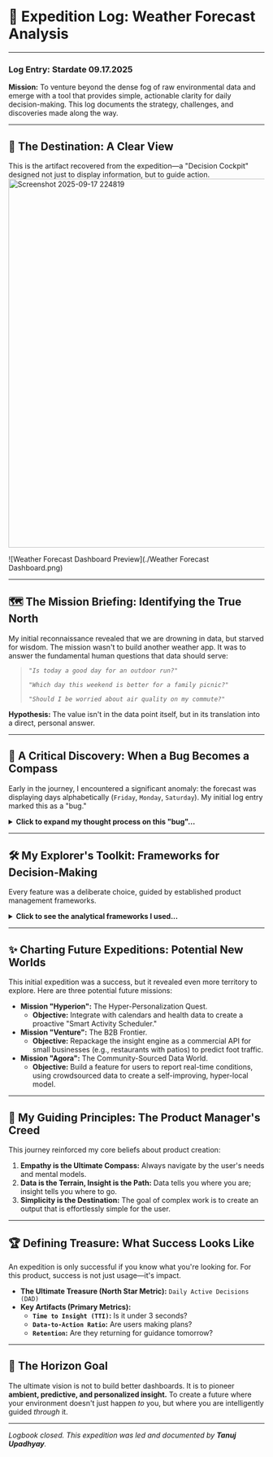 # 🧭 Expedition Log: Weather Forecast Analysis

---

### **Log Entry: Stardate 09.17.2025**

**Mission:** To venture beyond the dense fog of raw environmental data and emerge with a tool that provides simple, actionable clarity for daily decision-making. This log documents the strategy, challenges, and discoveries made along the way.

---

## 📍 **The Destination: A Clear View**
This is the artifact recovered from the expedition—a "Decision Cockpit" designed not just to display information, but to guide action.
<img width="1285" height="725" alt="Screenshot 2025-09-17 224819" src="https://github.com/user-attachments/assets/2b7526b7-d233-4431-95ed-d3fa6f54354b" />


![Weather Forecast Dashboard Preview](./Weather Forecast Dashboard.png)

---

## 🗺️ **The Mission Briefing: Identifying the True North**

My initial reconnaissance revealed that we are drowning in data, but starved for wisdom. The mission wasn't to build another weather app. It was to answer the fundamental human questions that data should serve:

> *`"Is today a good day for an outdoor run?"`*
>
> *`"Which day this weekend is better for a family picnic?"`*
>
> *`"Should I be worried about air quality on my commute?"`*

**Hypothesis:** The value isn't in the data point itself, but in its translation into a direct, personal answer.

---

## 🐛 **A Critical Discovery: When a Bug Becomes a Compass**

Early in the journey, I encountered a significant anomaly: the forecast was displaying days alphabetically (`Friday`, `Monday`, `Saturday`). My initial log entry marked this as a "bug."

<details>
  <summary><strong>Click to expand my thought process on this "bug"...</strong></summary>
  
  > A purely technical mindset would patch this and move on. But as a product manager, I saw it as a profound discovery. It revealed a core conflict between how machines process information and how humans perceive time.
  >
  > My solution—engineering a `DayOfWeekSort` column—was more than a fix. It was a conscious decision to build the product's logic around a **human-centric paradigm**. The product had to learn to think like a person, not a database. This anomaly became my compass, constantly reminding me to prioritize the user's mental model over the machine's.

</details>

---

## 🛠️ **My Explorer's Toolkit: Frameworks for Decision-Making**

Every feature was a deliberate choice, guided by established product management frameworks.

<details>
  <summary><strong>Click to see the analytical frameworks I used...</strong></summary>

| Feature Element         | Framework Deployed            | Mission Rationale                                                                                                                                                             |
| ------------------------- | --------------------------------------- | ------------------------------------------------------------------------------------------------------------------------------------------------------------------------------- |
| **Air Quality Index Gauge** | `Data-to-Insight Translation`     | A number like "66" is abstract. I translated it into a universal language of color (Green/Yellow/Red) and a simple text command ("Stay active"), transforming data into a direct order. |
| **City Selection Toggles** | `Jobs-to-be-Done (JTBD)`                | The user's "job" is simple: get relevant info, fast. These toggles serve that one job perfectly, with zero friction.                       |
| **7-Day Forecast Chart** | `Trend vs. Point-in-Time`      | A user plans their life as a story, not a single moment. A line chart tells the story of the week, allowing them to see the narrative and plan ahead.                 |

</details>

---

## ✨ **Charting Future Expeditions: Potential New Worlds**

This initial expedition was a success, but it revealed even more territory to explore. Here are three potential future missions:

- **Mission "Hyperion":** The Hyper-Personalization Quest.
  - **Objective:** Integrate with calendars and health data to create a proactive "Smart Activity Scheduler."
- **Mission "Venture":** The B2B Frontier.
  - **Objective:** Repackage the insight engine as a commercial API for small businesses (e.g., restaurants with patios) to predict foot traffic.
- **Mission "Agora":** The Community-Sourced Data World.
  - **Objective:** Build a feature for users to report real-time conditions, using crowdsourced data to create a self-improving, hyper-local model.

---

## 🧭 **My Guiding Principles: The Product Manager's Creed**

This journey reinforced my core beliefs about product creation:

1.  **Empathy is the Ultimate Compass:** Always navigate by the user's needs and mental models.
2.  **Data is the Terrain, Insight is the Path:** Data tells you where you are; insight tells you where to go.
3.  **Simplicity is the Destination:** The goal of complex work is to create an output that is effortlessly simple for the user.

---

## 🏆 **Defining Treasure: What Success Looks Like**

An expedition is only successful if you know what you're looking for. For this product, success is not just usage—it's impact.

- **The Ultimate Treasure (North Star Metric):** `Daily Active Decisions (DAD)`
- **Key Artifacts (Primary Metrics):**
  - **`Time to Insight (TTI)`:** Is it under 3 seconds?
  - **`Data-to-Action Ratio`:** Are users making plans?
  - **`Retention`:** Are they returning for guidance tomorrow?

---

## 🔭 **The Horizon Goal**

The ultimate vision is not to build better dashboards. It is to pioneer **ambient, predictive, and personalized insight.** To create a future where your environment doesn't just happen *to* you, but where you are intelligently guided *through* it.

---
*Logbook closed. This expedition was led and documented by **Tanuj Upadhyay**.*
